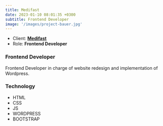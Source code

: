 ```yaml
---
title: Medifast
date: 2023-01-10 08:01:35 +0300
subtitle: Frontend Developer
image: '/images/project-bauer.jpg'
---
```


<ul class="list-inline item-details">
    <li>Client:
        <strong><a href="https://www.medifastinc.com/">Medifast</a>
        </strong>
    </li>
    <li>Role:
        <strong>Frontend Developer</strong>
    </li>
</ul>

<h3>Frontend Developer</h3>
Frontend Developer in charge of website redesign and implementation of Wordpress.

<h3>Technology</h3>
<ul class="list-inline item-details">
    <li>HTML</li>
    <li>CSS</li>
    <li>JS</li>
    <li>WORDPRESS</li>
    <li>BOOTSTRAP</li>
</ul>